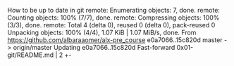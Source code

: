 How to be up to date in git
remote: Enumerating objects: 7, done.
remote: Counting objects: 100% (7/7), done.
remote: Compressing objects: 100% (3/3), done.
remote: Total 4 (delta 0), reused 0 (delta 0), pack-reused 0
Unpacking objects: 100% (4/4), 1.07 KiB | 1.07 MiB/s, done.
From https://github.com/albaraaomer/alx-pre_course
   e0a7066..15c820d  master     -> origin/master
Updating e0a7066..15c820d
Fast-forward
 0x01-git/README.md | 2 +-